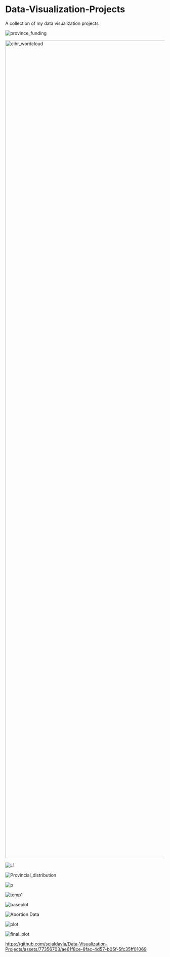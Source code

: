 # Data-Visualization-Projects
A collection of my data visualization projects

![province_funding](https://github.com/sejaldavla/Data-Visualization-Projects/assets/77356703/e2f95037-9000-40e4-8778-ed0c65c63793)

<img width="2583" alt="cihr_wordcloud" src="https://github.com/sejaldavla/Data-Visualization-Projects/assets/77356703/b288859c-ff1b-4ef3-9608-966d8626d710">

![L1](https://github.com/sejaldavla/Data-Visualization-Projects/assets/77356703/3cdde5f2-549d-4e73-99bb-5b4386dadd94)

![Provincial_distribution](https://github.com/sejaldavla/Data-Visualization-Projects/assets/77356703/3a2c142f-0044-4ca3-b4fd-9e2ecfd33f82)

![p](https://github.com/sejaldavla/Data-Visualization-Projects/assets/77356703/fec6a1c5-73a4-45c9-b772-f89f16062694)

![temp1](https://github.com/sejaldavla/Data-Visualization-Projects/assets/77356703/fcc3ac0d-3cf2-486e-be6e-1f3fea73f7eb)

![baseplot](https://github.com/sejaldavla/Data-Visualization-Projects/assets/77356703/a8824d1f-353f-43c3-80d0-0225538748ba)

![Abortion Data](https://github.com/sejaldavla/Data-Visualization-Projects/assets/77356703/872a35b8-b47b-4a03-a338-79aab32b91d2)

![plot](https://github.com/sejaldavla/Data-Visualization-Projects/assets/77356703/f227c58e-bf53-4948-8adc-d976b3edc3aa)

![final_plot](https://github.com/sejaldavla/Data-Visualization-Projects/assets/77356703/3132f81a-1c38-4c96-a0f4-09e0b1c3888f)

https://github.com/sejaldavla/Data-Visualization-Projects/assets/77356703/ae61f8ce-8fac-4d57-b05f-5fc35ff01069

